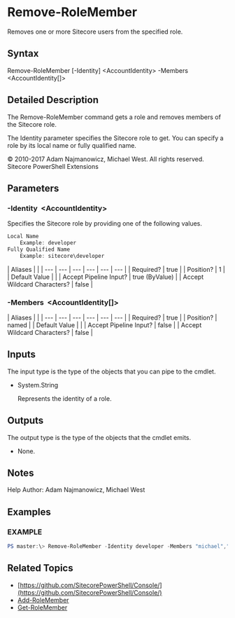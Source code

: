 # Remove-RoleMember

Removes one or more Sitecore users from the specified role.

## Syntax

Remove-RoleMember \[-Identity\] &lt;AccountIdentity&gt; -Members &lt;AccountIdentity\[\]&gt;

## Detailed Description

The Remove-RoleMember command gets a role and removes members of the Sitecore role.

The Identity parameter specifies the Sitecore role to get. You can specify a role by its local name or fully qualified name.

© 2010-2017 Adam Najmanowicz, Michael West. All rights reserved. Sitecore PowerShell Extensions

## Parameters

### -Identity  &lt;AccountIdentity&gt;

Specifies the Sitecore role by providing one of the following values.

```powershell
Local Name
    Example: developer
Fully Qualified Name
    Example: sitecore\developer 
```

| Aliases |  |
| --- | --- | --- | --- | --- | --- |
| Required? | true |
| Position? | 1 |
| Default Value |  |
| Accept Pipeline Input? | true \(ByValue\) |
| Accept Wildcard Characters? | false |

### -Members  &lt;AccountIdentity\[\]&gt;

| Aliases |  |
| --- | --- | --- | --- | --- | --- |
| Required? | true |
| Position? | named |
| Default Value |  |
| Accept Pipeline Input? | false |
| Accept Wildcard Characters? | false |

## Inputs

The input type is the type of the objects that you can pipe to the cmdlet.

* System.String

  Represents the identity of a role. 

## Outputs

The output type is the type of the objects that the cmdlet emits.

* None. 

## Notes

Help Author: Adam Najmanowicz, Michael West

## Examples

### EXAMPLE

```powershell
PS master:\> Remove-RoleMember -Identity developer -Members "michael","adam","mike"
```

## Related Topics

* [https://github.com/SitecorePowerShell/Console/](https://github.com/SitecorePowerShell/Console/) 
* [Add-RoleMember](add-rolemember.md)
* [Get-RoleMember](get-rolemember.md)

